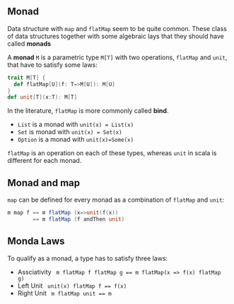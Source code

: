 ## Monad
Data structure with `map` and `flatMap` seem to be quite common. These class of data structures together with some 
algebraic lays that they should have called **monads**

A **monad** `M` is a parametric type `M[T]` with two operations, `flatMap` and `unit`, that have to satisfy some laws:
```scala
trait M[T] {
  def flatMap[U](f: T=>M[U]): M[U]
}
def unit[T](x:T): M[T]
```
In the literature, `flatMap` is more commonly called **bind**.
* `List` is a monad with `unit(x) = List(x)`
* `Set` is monad with `unit(x) = Set(x)`
* `Option` is a monad with `unit(x)=Some(x)`

`flatMap` is an operation on each of these types, whereas `unit` in scala is different for each monad.

## Monad and map
`map` can be defined for every monad as a combination of `flatMap` and `unit`:
```scala
m map f == m flatMap (x=>unit(f(x))
        == m flatMap (f andThen unit)
```

## Monda Laws
To qualify as a monad, a type has to satisfy three laws:
* Assciativity
` m flatMap f flatMap g == m flatMap(x => f(x) flatMap g)`
* Left Unit
` unit(x) flatMap f == f(x)`
* Right Unit
` m flatMap unit == m`
